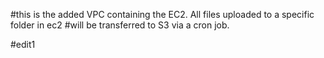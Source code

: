 #this is the added VPC containing the EC2. All files uploaded to a specific folder in ec2
#will be transferred to S3 via a cron job.

#edit1